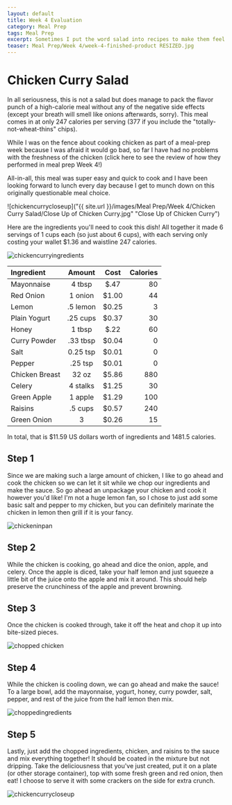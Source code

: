```yaml
---
layout: default
title: Week 4 Evaluation
category: Meal Prep
tags: Meal Prep
excerpt: Sometimes I put the word salad into recipes to make them feel healthier than they are...
teaser: Meal Prep/Week 4/week-4-finished-product RESIZED.jpg
---
```

# Chicken Curry Salad

In all seriousness, this is not a salad but does manage to pack the flavor punch of a high-calorie meal without any of the negative side effects (except your breath will smell like onions afterwards, sorry). This meal comes in at only 247 calories per serving (377 if you include the "totally-not-wheat-thins" chips). 

While I was on the fence about cooking chicken as part of a meal-prep week because I was afraid it would go bad, so far I have had no problems with the freshness of the chicken (click here to see the review of how they performed in meal prep Week 4!)

All-in-all, this meal was super easy and quick to cook and I have been looking forward to lunch every day because I get to munch down on this originally questionable meal choice. 

![chickencurrycloseup]("{{ site.url }}/images/Meal Prep/Week 4/Chicken Curry Salad/Close Up of Chicken Curry.jpg" "Close Up of Chicken Curry")

Here are the ingredients you'll need to cook this dish! All together it made 6 servings of 1 cups each (so just about 6 cups), with each serving only costing your wallet $1.36 and waistline 247 calories. 

![chickencurryingredients](<img src="{{ site.url }}/images/Meal Prep/Week 4/Chicken Curry Salad/Chicken Curry Salad Ingredients.jpg"> "Total Ingredients")

**Ingredient** | **Amount** | **Cost** |   **Calories**
|:------------- |:-------------:| :-----:|   -----:|
Mayonnaise|	4 tbsp	| $.47 |	80
Red Onion |1 onion |$1.00| 44
Lemon|	.5 lemon	| $0.25 |	3
Plain Yogurt|	.25	cups	| $0.37 |	30
Honey	|1	tbsp|	 $.22 	| 60
Curry Powder|	.33	tbsp|	 $0.04 |	0
Salt|	0.25	tsp|	 $0.01 |	0
Pepper	| .25 tsp	| $0.01 |	0
Chicken Breast|	32 oz	| $5.86 |	880
Celery|	4	stalks |	 $1.25|	30
Green Apple|	1 apple	| $1.29 |	100
Raisins	| .5 cups	| $0.57 |	240
Green Onion|	3	|	 $0.26 |	15

In total, that is $11.59 US dollars worth of ingredients and 1481.5 calories.

<h2> Step 1 </h2>

Since we are making such a large amount of chicken, I like to go ahead and cook the chicken so we can let it sit while we chop our ingredients and make the sauce. So go ahead an unpackage your chicken and cook it however you'd like! I'm not a huge lemon fan, so I chose to just add some basic salt and pepper to my chicken, but you can definitely marinate the chicken in lemon then grill if it is your fancy. 

![chickeninpan](<img src="{{ site.url }}/images/Meal Prep/Week 4/Chicken Curry Salad/Chicken in Pan.jpg"> "Chicken Cooking in Pan")

<h2> Step 2 </h2>

While the chicken is cooking, go ahead and dice the onion, apple, and celery. Once the apple is diced, take your half lemon and just squeeze a little bit of the juice onto the apple and mix it around. This should help preserve the crunchiness of the apple and prevent browning. 

<h2> Step 3 </h2>

Once the chicken is cooked through, take it off the heat and chop it up into bite-sized pieces. 

![chopped chicken](<img src="{{ site.url }}/images/Meal Prep/Week 4/Chicken Curry Salad/Chopped Chicken.jpg"> "chopped chicken")

<h2> Step 4 </h2>

While the chicken is cooling down, we can go ahead and make the sauce! To a large bowl, add the mayonnaise, yogurt, honey, curry powder, salt, pepper, and rest of the juice from the half lemon then mix. 

![choppedingredients](<img src="{{ site.url }}/images/Meal Prep/Week 4/Chicken Curry Salad/Chopped Ingredients and Sauce.jpg"> "Chopped Ingredients")

<h2> Step 5 </h2>
Lastly, just add the chopped ingredients, chicken, and raisins to the sauce and mix everything together! It should be coated in the mixture but not dripping. Take the deliciousness that you've just created, put it on a plate (or other storage container), top with some fresh green and red onion, then eat! I choose to serve it with some crackers on the side for extra crunch. 

![chickencurrycloseup](<img src="{{ site.url }}/images/Meal Prep/Week 4/Chicken Curry Salad/Close Up of Chicken Curry.jpg"> "Close Up of Chicken Curry")
